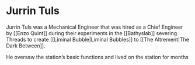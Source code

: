 # Jurrin Tuls
Jurrin Tuls was a Mechanical Engineer that was hired as a Chief Engineer by [[Enzo Quint]] during their experiments in the [[Bathyslab]] severing Threads to create [[Liminal Bubble|Liminal Bubbles]] to  [[The Altrement|The Dark Between]].

He oversaw the station’s basic functions and lived on the station for months